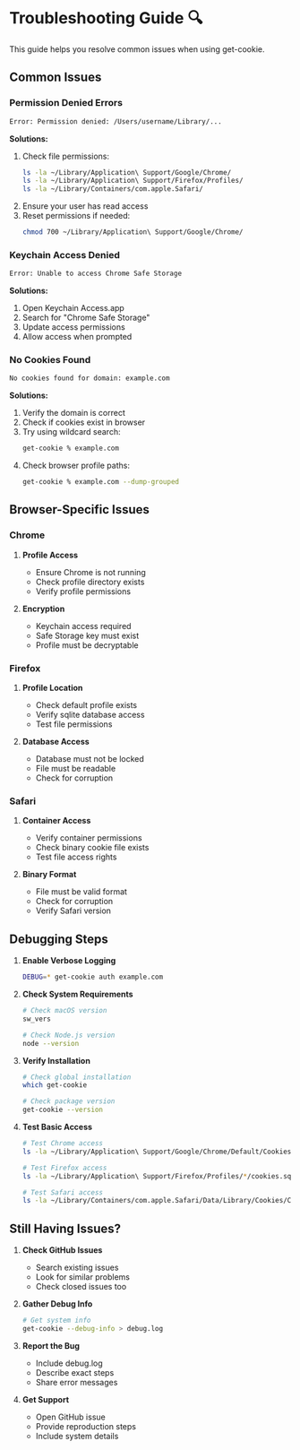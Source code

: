 # Troubleshooting Guide 🔍

This guide helps you resolve common issues when using get-cookie.

## Common Issues

### Permission Denied Errors

```bash
Error: Permission denied: /Users/username/Library/...
```

**Solutions:**

1. Check file permissions:
   ```bash
   ls -la ~/Library/Application\ Support/Google/Chrome/
   ls -la ~/Library/Application\ Support/Firefox/Profiles/
   ls -la ~/Library/Containers/com.apple.Safari/
   ```
2. Ensure your user has read access
3. Reset permissions if needed:
   ```bash
   chmod 700 ~/Library/Application\ Support/Google/Chrome/
   ```

### Keychain Access Denied

```bash
Error: Unable to access Chrome Safe Storage
```

**Solutions:**

1. Open Keychain Access.app
2. Search for "Chrome Safe Storage"
3. Update access permissions
4. Allow access when prompted

### No Cookies Found

```bash
No cookies found for domain: example.com
```

**Solutions:**

1. Verify the domain is correct
2. Check if cookies exist in browser
3. Try using wildcard search:
   ```bash
   get-cookie % example.com
   ```
4. Check browser profile paths:
   ```bash
   get-cookie % example.com --dump-grouped
   ```

## Browser-Specific Issues

### Chrome

1. **Profile Access**

   - Ensure Chrome is not running
   - Check profile directory exists
   - Verify profile permissions

2. **Encryption**
   - Keychain access required
   - Safe Storage key must exist
   - Profile must be decryptable

### Firefox

1. **Profile Location**

   - Check default profile exists
   - Verify sqlite database access
   - Test file permissions

2. **Database Access**
   - Database must not be locked
   - File must be readable
   - Check for corruption

### Safari

1. **Container Access**

   - Verify container permissions
   - Check binary cookie file exists
   - Test file access rights

2. **Binary Format**
   - File must be valid format
   - Check for corruption
   - Verify Safari version

## Debugging Steps

1. **Enable Verbose Logging**

   ```bash
   DEBUG=* get-cookie auth example.com
   ```

2. **Check System Requirements**

   ```bash
   # Check macOS version
   sw_vers

   # Check Node.js version
   node --version
   ```

3. **Verify Installation**

   ```bash
   # Check global installation
   which get-cookie

   # Check package version
   get-cookie --version
   ```

4. **Test Basic Access**

   ```bash
   # Test Chrome access
   ls -la ~/Library/Application\ Support/Google/Chrome/Default/Cookies

   # Test Firefox access
   ls -la ~/Library/Application\ Support/Firefox/Profiles/*/cookies.sqlite

   # Test Safari access
   ls -la ~/Library/Containers/com.apple.Safari/Data/Library/Cookies/Cookies.binarycookies
   ```

## Still Having Issues?

1. **Check GitHub Issues**

   - Search existing issues
   - Look for similar problems
   - Check closed issues too

2. **Gather Debug Info**

   ```bash
   # Get system info
   get-cookie --debug-info > debug.log
   ```

3. **Report the Bug**

   - Include debug.log
   - Describe exact steps
   - Share error messages

4. **Get Support**
   - Open GitHub issue
   - Provide reproduction steps
   - Include system details
